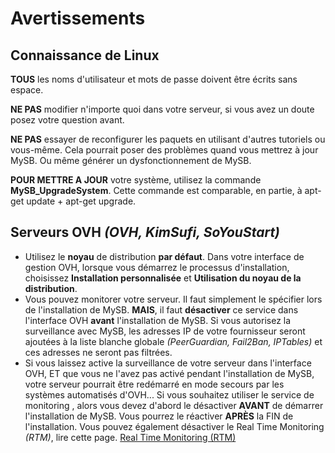 # Avertissements

## Connaissance de Linux

**TOUS** les noms d'utilisateur et mots de passe doivent être écrits sans espace.

**NE PAS** modifier n'importe quoi dans votre serveur, si vous avez un doute posez votre question avant.

**NE PAS** essayer de reconfigurer les paquets en utilisant d'autres tutoriels ou vous-même. Cela pourrait poser des problèmes quand vous mettrez à jour MySB. Ou même générer un dysfonctionnement de MySB.

**POUR METTRE A JOUR** votre système, utilisez la commande **MySB\_UpgradeSystem**. Cette commande est comparable, en partie, à apt-get update + apt-get upgrade.

## Serveurs OVH _\(OVH, KimSufi, SoYouStart\)_

* Utilisez le **noyau** de distribution **par défaut**. Dans votre interface de gestion OVH, lorsque vous démarrez le processus d'installation, choisissez **Installation personnalisée** et **Utilisation du noyau de la distribution**.
* Vous pouvez monitorer votre serveur. Il faut simplement le spécifier lors de l'installation de MySB. **MAIS**, il faut **désactiver** ce service dans l'interface OVH **avant** l'installation de MySB. Si vous autorisez la surveillance avec MySB, les adresses IP de votre fournisseur seront ajoutées à la liste blanche globale _\(PeerGuardian, Fail2Ban, IPTables\)_ et ces adresses ne seront pas filtrées.
* Si vous laissez active la surveillance de votre serveur dans l'interface OVH, ET que vous ne l'avez pas activé pendant l'installation de MySB, votre serveur pourrait être redémarré en mode secours par les systèmes automatisés d'OVH... Si vous souhaitez utiliser le service de monitoring , alors vous devez d'abord le désactiver **AVANT** de démarrer l'installation de MySB. Vous pourrez le réactiver **APRÈS** la FIN de l'installation. Vous pouvez également désactiver le Real Time Monitoring _\(RTM\)_, lire cette page. [Real Time Monitoring \(RTM\)](http://www.torrent-invites.com/showthread.php?t=39022)

